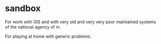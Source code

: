 # sandbox

For work with GIS and with very old and very very poor maintained systems of the national agency of m.

For playing at home with generic problems.